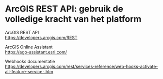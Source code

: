 # ArcGIS REST API: gebruik de volledige kracht van het platform

ArcGIS REST API<br/>
https://developers.arcgis.com/REST

ArcGIS Online Assistant<br/>
https://ago-assistant.esri.com/

Webhooks documentatie<br/>
https://developers.arcgis.com/rest/services-reference/web-hooks-activate-all-feature-service-.htm




